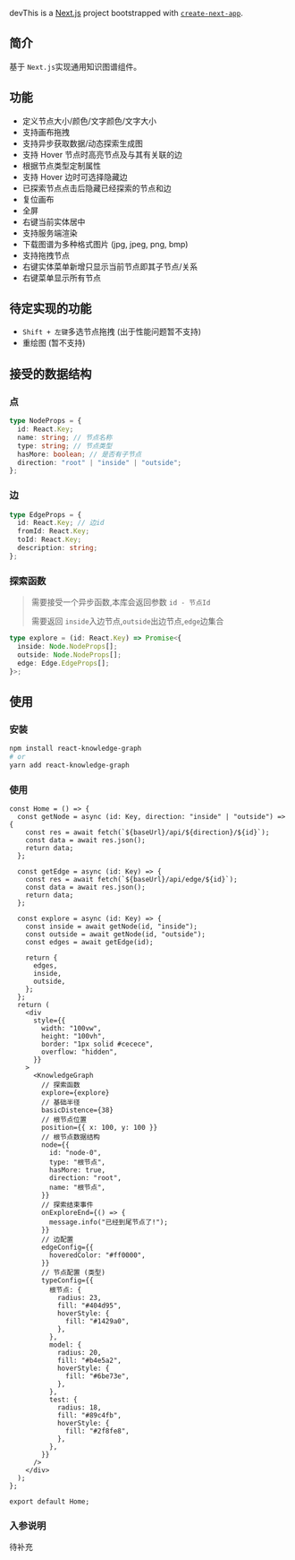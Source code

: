 <!--
 * @Author: tohsaka888
 * @Date: 2022-10-08 08:25:48
 * @LastEditors: tohsaka888
 * @LastEditTime: 2022-10-08 16:13:04
 * @Description: 请填写简介
-->

devThis is a [Next.js](https://nextjs.org/) project bootstrapped with [`create-next-app`](https://github.com/vercel/next.js/tree/canary/packages/create-next-app).

## 简介

基于 `Next.js`实现通用知识图谱组件。

## 功能

- 定义节点大小/颜色/文字颜色/文字大小
- 支持画布拖拽
- 支持异步获取数据/动态探索生成图
- 支持 Hover 节点时高亮节点及与其有关联的边
- 根据节点类型定制属性
- 支持 Hover 边时可选择隐藏边
- 已探索节点点击后隐藏已经探索的节点和边
- 复位画布
- 全屏
- 右键当前实体居中
- 支持服务端渲染
- 下载图谱为多种格式图片 (jpg, jpeg, png, bmp)
- 支持拖拽节点
- 右键实体菜单新增只显示当前节点即其子节点/关系
- 右键菜单显示所有节点

## 待定实现的功能

- `Shift + 左键`多选节点拖拽 (出于性能问题暂不支持)
- 重绘图 (暂不支持)

## 接受的数据结构

### 点

```typescript
type NodeProps = {
  id: React.Key;
  name: string; // 节点名称
  type: string; // 节点类型
  hasMore: boolean; // 是否有子节点
  direction: "root" | "inside" | "outside";
};
```

### 边

```typescript
type EdgeProps = {
  id: React.Key; // 边id
  fromId: React.Key;
  toId: React.Key;
  description: string;
};
```

### 探索函数

> 需要接受一个异步函数,本库会返回参数 `id - 节点Id`
>
> 需要返回 `inside`入边节点,`outside`出边节点,`edge`边集合

```typescript
type explore = (id: React.Key) => Promise<{
  inside: Node.NodeProps[];
  outside: Node.NodeProps[];
  edge: Edge.EdgeProps[];
}>;
```

## 使用

### 安装

```bash
npm install react-knowledge-graph
# or
yarn add react-knowledge-graph
```

### 使用

```tsx
const Home = () => {
  const getNode = async (id: Key, direction: "inside" | "outside") => {
    const res = await fetch(`${baseUrl}/api/${direction}/${id}`);
    const data = await res.json();
    return data;
  };

  const getEdge = async (id: Key) => {
    const res = await fetch(`${baseUrl}/api/edge/${id}`);
    const data = await res.json();
    return data;
  };

  const explore = async (id: Key) => {
    const inside = await getNode(id, "inside");
    const outside = await getNode(id, "outside");
    const edges = await getEdge(id);

    return {
      edges,
      inside,
      outside,
    };
  };
  return (
    <div
      style={{
        width: "100vw",
        height: "100vh",
        border: "1px solid #cecece",
        overflow: "hidden",
      }}
    >
      <KnowledgeGraph
        // 探索函数
        explore={explore}
        // 基础半径
        basicDistence={38}
        // 根节点位置
        position={{ x: 100, y: 100 }}
        // 根节点数据结构
        node={{
          id: "node-0",
          type: "根节点",
          hasMore: true,
          direction: "root",
          name: "根节点",
        }}
        // 探索结束事件
        onExploreEnd={() => {
          message.info("已经到尾节点了!");
        }}
        // 边配置
        edgeConfig={{
          hoveredColor: "#ff0000",
        }}
        // 节点配置 (类型)
        typeConfig={{
          根节点: {
            radius: 23,
            fill: "#404d95",
            hoverStyle: {
              fill: "#1429a0",
            },
          },
          model: {
            radius: 20,
            fill: "#b4e5a2",
            hoverStyle: {
              fill: "#6be73e",
            },
          },
          test: {
            radius: 18,
            fill: "#89c4fb",
            hoverStyle: {
              fill: "#2f8fe8",
            },
          },
        }}
      />
    </div>
  );
};

export default Home;
```

### 入参说明

待补充
